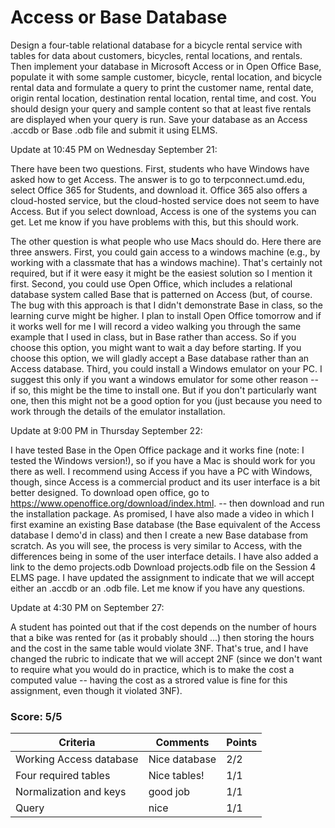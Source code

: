 # Access or Base Database
Design a four-table relational database for a bicycle rental service with tables for data about customers, bicycles, rental locations, and rentals.  Then implement your database in Microsoft Access or in Open Office Base, populate it with some sample customer, bicycle, rental location, and bicycle rental data and formulate a query to print the customer name, rental date, origin rental location, destination rental location, rental time, and cost.  You should design your query and sample content so that at least five rentals are displayed when your query is run.  Save your database as an Access .accdb or Base .odb file and submit it using ELMS.

Update at 10:45 PM on Wednesday September 21:

There have been two questions.  First, students who have Windows have asked how to get Access.  The answer is to go to terpconnect.umd.edu, select Office 365 for Students, and download it.  Office 365 also offers a cloud-hosted service, but the cloud-hosted service does not seem to have Access.  But if you select download, Access is one of the systems you can get.  Let me know if you have problems with this, but this should work.

The other question is what people who use Macs should do.  Here there are three answers.  First, you could gain access to a windows machine (e.g., by working with a classmate that has a windows machine).  That's certainly not required, but if it were easy it might be the easiest solution so I mention it first.  Second, you could use Open Office, which includes a relational database system called Base that is patterned on Access (but, of course.  The bug with this approach is that I didn't demonstrate Base in class, so the learning curve might be higher.  I plan to install Open Office tomorrow and if it works well for me I will record a video walking you through the same example that I used in class, but in Base rather than access.  So if you choose this option, you might want to wait a day before starting.  If you choose this option, we will gladly accept a Base database rather than an Access database.  Third, you could install a Windows emulator on your PC.  I suggest this only if you want a windows emulator for some other reason -- if so, this might be the time to install one.  But if you don't particularly want one, then this might not be a good option for you (just because you need to work through the details of the emulator installation.

Update at 9:00 PM in Thursday September 22:

I have tested Base in the Open Office package and it works fine (note: I tested the Windows version!), so if you have a Mac is should work for you there as well.  I recommend using Access if you have a PC with Windows, though, since Access is a commercial product and its user interface is a bit better designed.  To download open office, go to https://www.openoffice.org/download/index.html. -- then download and run the installation package.  As promised, I have also made a video in which I first examine an existing Base database (the Base equivalent of the Access database I demo'd in class) and then I create a new Base database from scratch.  As you will see, the process is very similar to Access, with the differences being in some of the user interface details.  I have also added a link to the demo projects.odb Download projects.odb file on the Session 4 ELMS page.  I have updated the assignment to indicate that we will accept either an .accdb or an .odb file.   Let me know if you have any questions.

Update at 4:30 PM on September 27:

A student has pointed out that if the cost depends on the number of hours that a bike was rented for (as it probably should ...) then storing the hours and the cost in the same table would violate 3NF.  That's true, and I have changed the rubric to indicate that we will accept 2NF (since we don't want to require what you would do in practice, which is to make the cost a computed value -- having the cost as a strored value is fine for this assignment, even though it violated 3NF).

### Score: 5/5
| Criteria | Comments | Points |
| ----------- | ----------- |  ----------- |
| Working Access database | Nice database | 2/2 |
| Four required tables | Nice tables! | 1/1 |
| Normalization and keys | good job | 1/1 |
| Query | nice | 1/1 |
